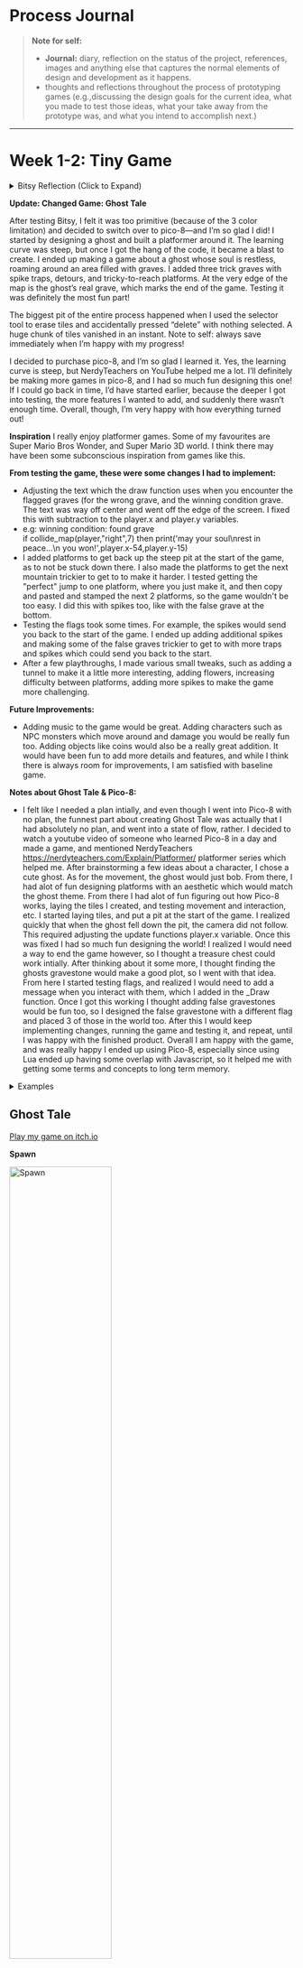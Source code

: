 
# Process Journal

> **Note for self:**
>- **Journal:** diary, reflection on the status of the project, references, images and anything else that captures the normal elements of design and development as it happens.
>- thoughts and reflections throughout the process of prototyping games (e.g.,discussing the design goals for the current idea, what you made to test those ideas, what your take away from the prototype was, and what you intend to accomplish next.) 

---

# Week 1-2: Tiny Game


<details>
<summary> Bitsy Reflection (Click to Expand)</summary>
	
   After reflecting, and playing various inspiring Bitsy games, I have narrowed my focus to a Bitsy game. I like the dialogue, and simplistic art style. 

   The scene is at the shore. A raven sits there. An orca resides in the water. The characters journey is about finding guidance and comfort in nature at the shore, as they drift on their way to finding their purpose. 
   
   Rather than going to different rooms, the player walks along the beach in the same scene, collecting items along the beach. As the player collects various different items along the beach, the dialogue progresses, revealing the characters internal journey.

   Characters: 
   - Orca: Wise, mysterious. Knows the ancient, deep, mysterious wisdom of the ocean. Deep, like the ocean. The orca ocassionaly and majestically surfaces. Truly a sight to see when he surfaces, he spouts grand wisdom, before he returns to his pod.
   - Raven: the Trickster: May act as a guide. Sharp and confrontational in nature, in contrast with the orca. Vapid, like the air. The Raven croaks and caws, and flaps it's wings around.

   Items: 
   - Driftwood: May reveal objects, perhaps carvings, for the player to see. Maybe even symbolic of people.
   - Sea glass: Symbolizes transformation. Even from the roughest of seas, can bring a beautiful gem.
   - Shell: Triggers a childhood memory, about simpler times.
   - Fishing net: 

**Notes about Testing Bitsy:**
- I really liked the dialogue and simplicity with Bitsy. I spent a decent amount of time trying to figure out how to use it, seeing if I could add more than 3 colors into the color palette with the code. After I decided 3 colors wouldn't work (and a youtuber who confirmed I should infact stop) for my idea I decided to try Pico-8. I felt like I had a solid plan with my original idea. It was supposed to be a relatively fast game but have impactful dialogue about changes in life. From the games I tested in Bitsy, my favourite part about them is how impactful they can be, from this perspective. 
- Favourite Bitsy Games I tested:
  
https://zenzoa.itch.io/wandering-home

https://le-onionboi.itch.io/spoons

https://lolabug.itch.io/no-longer-human

</details>

**Update: Changed Game: Ghost Tale**

After testing Bitsy, I felt it was too primitive (because of the 3 color limitation) and decided to switch over to pico-8—and I’m so glad I did! I started by designing a ghost and built a platformer around it. The learning curve was steep, but once I got the hang of the code, it became a blast to create. I ended up making a game about a ghost whose soul is restless, roaming around an area filled with graves. I added three trick graves with spike traps, detours, and tricky-to-reach platforms. At the very edge of the map is the ghost’s real grave, which marks the end of the game. Testing it was definitely the most fun part!

The biggest pit of the entire process happened when I used the selector tool to erase tiles and accidentally pressed “delete” with nothing selected. A huge chunk of tiles vanished in an instant. Note to self: always save immediately when I’m happy with my progress!

I decided to purchase pico-8, and I’m so glad I learned it. Yes, the learning curve is steep, but NerdyTeachers on YouTube helped me a lot. I’ll definitely be making more games in pico-8, and I had so much fun designing this one! If I could go back in time, I’d have started earlier, because the deeper I got into testing, the more features I wanted to add, and suddenly there wasn’t enough time. Overall, though, I’m very happy with how everything turned out!

**Inspiration**
I really enjoy platformer games. Some of my favourites are Super Mario Bros Wonder, and Super Mario 3D world. I think there may have been some subconscious inspiration from games like this.

**From testing the game, these were some changes I had to implement:**
- Adjusting the text which the draw function uses when you encounter the flagged graves (for the wrong grave, and the winning condition grave. The text was way off center and went off the edge of the screen. I fixed this with subtraction to the player.x and player.y variables.
- e.g: winning condition: found grave  
	if collide_map(player,"right",7) then
			print('may your soul\nrest in peace...\n   you won!',player.x-54,player.y-15)
- I added platforms to get back up the steep pit at the start of the game, as to not be stuck down there. I also made the platforms to get the next mountain trickier to get to to make it harder. I tested getting the "perfect" jump to one platform, where you just make it, and then copy and pasted and stamped the next 2 platforms, so the game wouldn't be too easy. I did this with spikes too, like with the false grave at the bottom.
- Testing the flags took some times. For example, the spikes would send you back to the start of the game. I ended up adding additional spikes and making some of the false graves trickier to get to with more traps and spikes which could send you back to the start.
- After a few playthroughs, I made various small tweaks, such as adding a tunnel to make it a little more interesting, adding flowers, increasing difficulty between platforms, adding more spikes to make the game more challenging.

**Future Improvements:**
- Adding music to the game would be great. Adding characters such as NPC monsters which move around and damage you would be really fun too. Adding objects like coins would also be a really great addition. It would have been fun to add more details and features, and while I think there is always room for improvements, I am satisfied with baseline game. 

**Notes about Ghost Tale & Pico-8:**
- I felt like I needed a plan intially, and even though I went into Pico-8 with no plan, the funnest part about creating Ghost Tale was actually that I had absolutely no plan, and went into a state of flow, rather. I decided to watch a youtube video of someone who learned Pico-8 in a day and made a game, and mentioned NerdyTeachers https://nerdyteachers.com/Explain/Platformer/ platformer series which helped me. After brainstorming a few ideas about a character, I chose a cute ghost. As for the movement, the ghost would just bob. From there, I had alot of fun designing platforms with an aesthetic which would match the ghost theme. From there I had alot of fun figuring out how Pico-8 works, laying the tiles I created, and testing movement and interaction, etc. I started laying tiles, and put a pit at the start of the game. I realized quickly that when the ghost fell down the pit, the camera did not follow. This required adjusting the update functions player.x variable. Once this was fixed I had so much fun designing the world! I realized I would need a way to end the game however, so I thought a treasure chest could work intially. After thinking about it some more, I thought finding the ghosts gravestone would make a good plot, so I went with that idea. From here I started testing flags, and realized I would need to add a message when you interact with them, which I added in the _Draw function. Once I got this working I thought adding false gravestones would be fun too, so I designed the false gravestone with a different flag and placed 3 of those in the world too. After this I would keep implementing changes, running the game and testing it, and repeat, until I was happy with the finished product. Overall I am happy with the game, and was really happy I ended up using Pico-8, especially since using Lua ended up having some overlap with Javascript, so it helped me with getting some terms and concepts to long term memory.

<details>
<summary> Examples</summary>

- e.g: Camera 
	
		cam_x=player.x-64+(player.w/2)
		if cam_x<map_start then
					cam_x=map_start
		end
		if cam_x>map_end-128 then
					cam_x=map_end-128
		end
		camera(cam_x,player.y-64)
		end
	
- e.g: Gravestone Win Condition Flag 

		function _draw()
			cls()
			map(0,0)
			spr(player.sp,player.x,player.y,1,1,player.flp) 
			
			print('your soul wanders restlessly \n you must find your grave',124,54)
			print('press x to jump',30,82)
	
</details>

## Ghost Tale

[Play my game on itch.io](https://xaynia.itch.io/ghost-tale)

**Spawn** 

<img src="https://github.com/xaynia/CART-315/blob/main/Process/Images/GhostTale-TinyGame/Spawn.gif?raw=true" alt="Spawn" width="60%" />

**Platforms** 

<img src="https://github.com/xaynia/CART-315/blob/main/Process/Images/GhostTale-TinyGame/Platforms.gif?raw=true" alt="Platforms" width="60%" />
<img src="https://github.com/xaynia/CART-315/blob/main/Process/Images/GhostTale-TinyGame/Platforms2.gif?raw=true" alt="Platforms 2" width="60%" />

**Respawn on Death** 

<img src="https://github.com/xaynia/CART-315/blob/main/Process/Images/GhostTale-TinyGame/Death.gif?raw=true" alt="Death Animation" width="60%" />

<details>
<summary> More gifs </summary>

**False Grave** 

<img src="https://github.com/xaynia/CART-315/blob/main/Process/Images/GhostTale-TinyGame/False-grave.gif?raw=true" alt="False Grave" width="60%" /> 

**Win** 

<img src="https://github.com/xaynia/CART-315/blob/main/Process/Images/GhostTale-TinyGame/Win.gif?raw=true" alt="Win" width="60%" />`

[More: Github Image Folder](https://github.com/xaynia/CART-315/tree/main/Process/Images/GhostTale-TinyGame)

</details>

# Week 3
>Note: I emailed you about this week.

# Week 4
This week, I focused on setting up my development environment (Rider and Unity), organizing my GitHub repository, and diving into the [Unity Essentials](https://learn.unity.com/pathway/unity-essentials) pathway on Unity Learn. I logged **15 hours** of work (tracked via Toggl) which included:

- Installing and configuring Rider and Unity  
- Reviewing Unity basics through tutorials and reading documentation  
- Consolidating notes and references from the tutorials  
- Committing tutorial progress to GitHub under a new `Tutorials` folder  

These foundational steps have helped me feel more comfortable and confident using Unity. My next goal is to apply everything I’ve learned by starting a new prototype and brainstorming my own game ideas.

## What I Accomplished

1. **Fixed Github Repository**  
   - Fixed GitHub repository, pushed tutorial progress according to MDM guidelines (each commit includes a brief message and reflection).  
   - Configured Rider with Unity for scripting in C#.  
   - All tutorial work is safely pushed to GitHub in a dedicated tutorials folder within projects folder.

2. **Unity Learn:** [Essentials Pathway](https://learn.unity.com/pathway/unity-essentials%29)
   - **Editor Essentials**  
   - **3D Essentials**  
   - **Audio Essentials**  
   - **Programming Essentials**  

   Each mission took roughly two hours, and I worked step-by-step through videos and instructions. These covered scene navigation, prefab creation, physics materials, audio sources/listeners, basic scripting (C#), and more. Completing these has given me a solid grasp of the Unity Editor’s core concepts.


**Just a few of the [photos (link to Github photos folder)](https://github.com/xaynia/CART-315/tree/main/Process/Images/W4) I documented:**
   ![Ball-ramp-test-collison](https://raw.githubusercontent.com/xaynia/CART-315/main/Process/Images/W4/Ball-ramp-test-collison.png)

### Creating a horse mural:
![Mural-before](https://raw.githubusercontent.com/xaynia/CART-315/main/Process/Images/W4/Mural-before.png)

![Mural-after](https://raw.githubusercontent.com/xaynia/CART-315/main/Process/Images/W4/Mural-after.png)

### Finding hidden numbers for Unity's launch year, and getting fireworks:
![Hidden-number-0](https://raw.githubusercontent.com/xaynia/CART-315/main/Process/Images/W4/Hidden-number-0.png)

![Hidden-number](https://raw.githubusercontent.com/xaynia/CART-315/main/Process/Images/W4/Hidden-number.png)

![Fireworks](https://raw.githubusercontent.com/xaynia/CART-315/main/Process/Images/W4/Fireworks.png)


4. **Notes & References**  
   - **[Compiled detailed study notes](https://docs.google.com/document/d/19Ob0PXCKj5om9A9qJfeEV1U9GgErxdfeat1Ouwohhno/edit?usp=sharing)** (with screenshots) in a separate Google Doc. Because of the volume of images and formatting, I decided not to include them _directly_ in my GitHub process journal, but linked to this doc for reference.  
   - These notes include step-by-step instructions for Unity basics like game objects, materials, collisions, physics, and audio.
   - The notes include highlights from tutorials and much more photos as well.
   - Creating these notes will be cumulative – they help me consolidate information.

5. **Toggl Track Time Logged**  
   - Spent a total of **15 hours** on setup, tutorials, reading, and documentation for this week.

## Reflections

- **MDM Framework:** While most of my commits so far are tutorial-based, I’m practicing good habits by writing short reflections in each commit message. Even though these were guided by Unity’s lessons rather than my own design decisions, it’s good practice to capture what I learned and why it’s relevant.  
- **Comfort Level:** I feel more at home in the Unity interface now— I think getting over this inital hump was the biggest challenge. I feel particularly much more at ease navigating unity (e.g., using the scene view, using transform tools, and setting up basic scripts in Rider). The tutorials were very thorough and gave me plenty of hands-on practice, helping me feel confident navigating in Unity.  
- **Challenges & Insights:**  
	 - Navigating Rider remains something I need to get used to. I think more practice will definitely help!
  - Some tutorials can feel long, especially with the long hours I put into catching up, however the repetition helped solidify my understanding. Despite this, I will say, that learning the many nuances of the Editor (e.g., global vs. local coordinates, pivot vs. center modes) was very fun. 
 

## Next Steps

1. **Prototype Brainstorming**  
   - Begin brainstorming on a small unique game concept to apply these new skills.  
   - Narrow down a simple mechanic or theme to implement first—something I can build, test, and iterate on.
   - Start implementing weekly class content into a prototype.

2. **Rapid Prototyping & Iteration**  
   - Implement MDM framework more intentionally as I start my own project. For each “design move,” I’ll commit with a short reflection about my intent, changes, and next steps.  
   - Conduct quick playtests (even if it’s just me or a friend) to inform how I tweak gameplay mechanics.

3. **Add to the Process Journal**  
   - Continue writing weekly entries like this one.  
   - Potentially integrate a short “artist’s statement” or “manifesto” to clarify my game’s core idea once I have it.  

## Highlights
- **Repository:** Fully set up with a clear folder structure
- **Tools:** Rider + Unity successfully configured (no more environment issues).  
- **Unity Essentials Missions Completed:**  
  - Editor Essentials  
  - 3D Essentials  
  - Audio Essentials  
  - Programming Essentials  
- **Notes/Reference:** Created a robust reference document [Google Doc](https://docs.google.com/document/d/19Ob0PXCKj5om9A9qJfeEV1U9GgErxdfeat1Ouwohhno/edit?usp=sharing) with screenshots and detailed steps.  
- **Hours Logged:** 15 hours this week.  
- **Ready to Apply:** Confident with Unity’s interface and excited to brainstorm and build my first prototype. My goal is to start implementing weekly class content into a prototype.


# Week 5: Feb 13
**Exploration Prototype 3 – Design Journal**

![Single Sphere](https://github.com/xaynia/CART-315/blob/main/Process/Images/W5_ExplorationPrototype3/Single-sphere.png)

I set out to recreate the magical feeling of Summit One Vanderbilt’s mirrored room, where spheres float around and visitors can interact with them. My idea was to spawn metallic spheres from above, have them land on a plane, and allow the player to walk among them. I added a FallingSphere prefab with physics, a Spawner script to make it rain spheres, and a simple WASD/mouse-look controller so I could freely explore the scene. Initially, the spheres vanished too quickly because of scale-shrinking code, so I removed that logic to let them remain visible and behave more like rain. When the plane was too small, I felt overwhelmed by spheres “drowning” the player, so I enlarged the plane for a better sense of space.

I also experimented with **singleton** usage to manage and track all the spawned spheres. While testing collisions, I ran into the frustrating problem of spheres either knocking the player over or passing through the ground when set to “Is Trigger.” After multiple attempts (including placing triggers on the spheres themselves), I eventually found that adding a **trigger collider** to the player worked best—allowing the spheres to collide normally with the ground but not shove the player around. Although I never fully got the spheres to disappear upon touching the player in this prototype, I tested two different collision setups (on the sphere vs. on the player) and learned a lot about Unity’s physics layers, triggers, and the basics of singletons.

Overall, I spent around **8 hours** coding and refining collisions, plus about **3 hours and 20 minutes** reading and note-taking (tracked via Toggl Track), which I [uploaded to GitHub](https://github.com/xaynia/CART-315/blob/main/Process/Images/Notes/Week%205%20Book%20Notes.pdf). My next goals are to add more bounciness to the spheres, let the player interact with them more (like bouncing them around), and possibly implement a scoring system to further encourage engagement. Despite the challenges, the prototype now successfully spawns an endless “rain” of spheres inspired by Summit One Vanderbilt, and I have a much better grasp on how to combine singletons, colliders, and triggers for future projects.

![Falling Spheres](https://github.com/xaynia/CART-315/blob/main/Process/Images/W5_ExplorationPrototype3/FallingSpheres.png)

![Falling Sphere Prefab](https://github.com/xaynia/CART-315/blob/main/Process/Images/W5_ExplorationPrototype3/FallingSphere.png)

## Reflection
This felt like my first time using Unity without "training wheels" (i.e.: practicing Unity Learn tutorials, reading about Unity, or taking notes), which made starting my first Unity project from scratch both overwhelming and relieving (to finally be practicing what I have learned) at the same time.  

I met my goal of starting a prototype this week! I am very happy about that. Tracking my time in Toggltrack has been very helpful for me to figure out how to have a better week the next week, as well as manage my time. I feel like I am getting better at navigating Github, and Rider, and Unity too – even if it feels overwhelming at times (mainly because of how much there is to know in Unity before you even use it).

Currently I'm trying to find the right balance between learning and practicing in Unity. I plan to keep sprinkling in more guided Unity Learn tutorials (scripting and smaller game tutorials, currently), because they help me feel more comfortable using Unity. And I also plan to start start working on my weekly prototypes earlier in the week too. I think learning and practicing in Unity is exactly what I need to be doing before I can come up with a concrete idea for my final project – but I do plan on starting to checkout more Youtube videos to get ideas flowing too. 


## Key Accomplishments & Notes

### Spawner & Prefab Setup
- Created a **Spawner** script that instantiates `FallingSphere` prefabs from above.  
- Added a player character with movement and camera look, improving immersion.

### Collision Challenges & Solutions
- Initially, spheres shrank too quickly or knocked the player over.
- Experimented with triggers on spheres (they passed through the ground).
- **Final fix**: a trigger collider on the player that would remove spheres on contact, while they still collided with the floor.

### Singleton Exploration
- Implemented a singleton to manage the sphere list and removal.
- Encountered collider issues unrelated to the singleton itself, but learned how to globally track and destroy spheres via a single manager.

### Time Logged
- ~8 hours on scripting, testing, and collision troubleshooting.
- ~3 hours of reading/documentation, posted to GitHub.

### Prototype Potential Next Steps
- Increase sphere bounciness and add more interactivity (possibly a scoring mechanic).
- Continue refining player interactions—pushing or bouncing the spheres.

## References
- [Notes](https://github.com/xaynia/CART-315/blob/main/Process/Images/Notes/Week%205%20Book%20Notes.pdf)
- [Single Sphere](https://github.com/xaynia/CART-315/blob/main/Process/Images/W5_ExplorationPrototype3/Single-sphere.png)  
- [Falling Spheres](https://github.com/xaynia/CART-315/blob/main/Process/Images/W5_ExplorationPrototype3/FallingSpheres.png)  
- [Falling Sphere Prefab](https://github.com/xaynia/CART-315/blob/main/Process/Images/W5_ExplorationPrototype3/FallingSphere.png)
- [Github Images and Notes Log](https://github.com/xaynia/CART-315/tree/main/Process/Images)  

# Week 6:  Feb 20 | *Exploration Prototype 4 (Continuation)*

> ## What Changed This Week
>- Fixed the **trigger collision issue** (the spheres not disappearing on player contact), by adding the correct tag `FallingSphere` (to sphere prefab being spawned) that `PlayerTriggerZone`  script was looking for.
>- Added a `score` variable to the Spawner (singleton): increases score when player contacts spheres
>- Created a TextMeshPro UI display for the score


### Debugged Singleton Logic: Spheres Now Disappear on Player Contact
Picking up from last time, I investigated why the spawned spheres wouldn’t disappear upon player contact. I discovered the issue: the sphere prefabs which were being spawned were missing a necessary tag that the `PlayerTriggerZone` script was checking for (missing tag: `FallingSphere`).

```csharp
public class PlayerTriggerZone : MonoBehaviour
{
    private void OnTriggerEnter(Collider other)
    {
        if (other.CompareTag("FallingSphere"))
        {
            if (Spawner.instance != null)
            {
                Spawner.instance.RemoveSphere(other.gameObject);
            }
            else
            {
                Destroy(other.gameObject);
            }
        }
    }
}
```

Once I added the correct tag, `PlayerTriggerZone` script checks for the sphere’s tag, then it calls `Spawner.instance.RemoveSphere` (from `Spawner` Singleton script) to remove and destroy the sphere whenever the player collides with it.
![Singleton Logic: Player Contact Makes Spawned Sphere Disappear](https://raw.githubusercontent.com/xaynia/CART-315/main/Process/Images/W6_ExplorationPrototype4/SingletonLogicDebug-SpheresDissapearonPlayerContact.gif)

### Added Score in Singleton Spawner and Score UI (TextMeshPro)
Using the same newly working logic, I introduced a `score` variable to the `Spawner` singleton script. Whenever `RemoveSphere` is called (i.e., when a sphere is collected by the player), the score increases by one.

To display the score, I created a UI Canvas with a child TextMeshPro UI object. I then added a `ScoreDisplay` script
```csharp 
using System.Collections;  
using System.Collections.Generic;  
using UnityEngine;  
using TMPro;  
  
// Score Display Script
public class ScoreDisplay : MonoBehaviour {  
  public TextMeshProUGUI scoreText;  
  
  void Update() {  
  //  Show the current score (Spheres player collides with [from the Spawner])  
  scoreText.text = "Score: " + Spawner.instance.score;  
 }}
```
to the child, and in the inspector dragged the TextMeshPro component onto the script's scoreText field. This script references `Spawner.instance.score` to show the current score on the screen.

![Score UI](https://raw.githubusercontent.com/xaynia/CART-315/main/Process/Images/W6_ExplorationPrototype4/ScoreUI.gif)
I adjusted child Y position settings, max/min size, alignment, and position to be small in the top left corner. I set parent render mode to overlay too.
![Resized Score UI](https://raw.githubusercontent.com/xaynia/CART-315/main/Process/Images/W6_ExplorationPrototype4/SmallerScoreUI.gif)

## Challenges (Troubleshooting)

### Adding TextMeshPro UI

I spent about an hour fixing the hot-pink text issue in TextMeshPro. This happened because I added the UI code to the Score GameObject in play mode, and missed a notification from Unity to download the TMP Essential Resources. so once I realized I needed this, first, I manually imported them TMP resources in Unity.
![Debugging UI](https://raw.githubusercontent.com/xaynia/CART-315/main/Process/Images/W6_ExplorationPrototype4/Debugging.png)
 Then, I changed the font asset and material preset for `TMP_SubMeshUI` components to **LiberationSans SDF** and **Unity Atlas Material**, which solved the problem
![Score UI](https://raw.githubusercontent.com/xaynia/CART-315/main/Process/Images/W6_ExplorationPrototype4/ScoreUI.gif)


 ### Rider: Push Error
After I finally got everything working and tested the UI, I pushed everything in Rider (the changes and a few hundred of the new TextMeshPro  files), Rider sent a notification to authorize Github again in the browser which I accidentally closed, and then I got the error.
 
	 error: RPC failed; HTTP 400 curl 22 The requested URL returned error: 400 send-pack: unexpected disconnect while reading sideband packet.

 I spent another hour *attempting* to troubleshoot the error in Rider, and Github Desktop (I tried reauthorizing Github, undoing the changes, trying to push them (because nothing was actually pushed), etc).

After coming back to it the next day and [looking up the issue online](https://stackoverflow.com/questions/77856025/git-error-rpc-failed-http-400-curl-22-the-requested-url-returned-error-400-se), I fixed by increasing the buffer size with:

	git config http.postBuffer 524288000

Then I re-attempted the push. I also added a `.gitignore` to exclude some TextMeshPro example resources.

### Perfectionism and/or Time Blindness?
I logged **22 hours this week** in TogglTrack (Monday–Wednesday). Yet despite putting in a lot of time, I feel like I haven’t accomplished as much as I’d hoped. I suspect perfectionism and/or maybe time blindness are making tasks take longer. I’m trying to balance my desire to produce high-quality work with the reality that programming can be time-consuming—and more so when I’m still in the early stages of learning, while learning two programming languages at once.

### Balancing Unity Progress and Documentation
I also find I’m spending a considerable chunk of my time creating journal entries to document what I’m doing. This may be due to perfectionism, but I'm feeling spread thin.  I also need to focus on making real progress in Unity, researching game ideas, and practicing new scripting concepts. I’m still trying to find a happy medium between documenting everything and keeping a good development pace. 

## Reflection
Debugging the UI took longer than expected, mainly because I was juggling multiple scripts and couldn’t pinpoint the problem. It turned out to be a small oversight—missing the proper tag. Even so, it took me about an hour to trace that down.

Troubleshooting the Rider push error also took a long time. In hindsight I spent alot of time blindly trying to fix the problem and I should have looked it up sooner. I'm still not entirely sure if the TextMeshPro files caused the error, or if closing Github authorization popup tab during the push caused the error, but I assume it's the former.

Despite the challenge, I feel more organized this week. I started earlier, kept track of my time, and wrote my journal as I went along. This consistent workflow makes me feel like I’m finally getting into a programmer’s mindset.

I also discovered _Gifski_, a Mac app that converts videos into GIFs, making my documentation more visual. Additionally, I’ve been using _StackEdit_ for Markdown writing, which helps me preview changes in real time (though it lacks custom commit messages) – It's really helping me learn markdown well.

### Goals:
My main goal since the last prototype was to finish what I started (to fix the trigger collision logic), which I accomplished. Building on this, I also added a score system with UI to track how many spheres the player collects.

### What I learned:
1.  How to add TextMeshPro UI to track score.
2.  To always check Rider for warning notifications (that’s how I discovered a missing `<tag>`).
3.  Be careful when pushing big file libraries (they may cause Github can cause errors—.gitignore is essential.)

### Accomplishments: Success?:
On one hand, I’m happy to have achieved my goal of fixing the trigger collision and adding a score system—those were my main technical objectives. On the other hand, I still feel like I should be doing more in Unity itself. So, while the outcome is good, I do feel overwhelmed and wish I had more tangible progress in Unity. Given that programming is new to me (and I'm learning two languages concurrently). However, I keep reminding myself learning learning to code takes time.

### Future Exploration:
Now that I have the score system and sphere spawner working, I think it would be fun to turn the prototype into a game of soccer or baseball to keep exploring. Maybe with other NPC characters too.

Another idea would be build a skyscraper and mirrored/glass room like the original idea.

I want to begin experimenting with multiple scenes, and start  building an environment so I can start adding special objects (like I mentioned in bonus entry) too. And then also and start exploring player customization or abilities.

Eventually, I’d love to implement a magical mechanic that maybe ties into the abilities. Even though it feels far off, I’m excited by the idea of adding magic powers, spells, or elemental effects to the gameplay (I'm inspired by Eldin Ring too).

## Resources
- [Link to Project Folder (Continuation of Last Week’s Prototype 3)](https://github.com/xaynia/CART-315/tree/main/Projects/ExplorationPrototype3) 
- [Week 6 Image Log](https://github.com/xaynia/CART-315/tree/main/Process/Images/W6_ExplorationPrototype4)

# Week 6: Extra Credit Game Analysis: 

> **Game Analysis:**
> Find a game that you know well or are intrigued by. 
> What decisions have the designers made that cause the game to be interesting? 
> Where have they failed? Think mechanically rather than thematically.
>  What ideas/methods/techniques do you think you could borrow for future projects?

 ### *Zelda Tears of The Kingdom* (TOTK)
 
##  Interesting Design Decisions

#### Link's Abilities:
Link has several abilities, each earned during a shrine. These abilities allow you to manipulate objects, affecting the way you can interact with the game.

- **Ultrahand:** move/rotate/bind objects
	- bind multiple objects (up to 21) together to create new objects 
		- bind zonai devices with objects to create vehicles, flying devices
- **Fuse:** combine objects to create new items
	- combine weapons/shields with materials in the world
- **Recall:** allows you to reverse an objects movement in time.
- **Ascend:** allows link to travel through solid ceilings above him

These abilities open up a new realm of creative possibilities. They’re interesting because they let players choose *how* to tackle puzzles and combat, encouraging inventive solutions. 

For example:
- Reach areas you normally couldn’t by combining Recall, Ascend, and Ultrahand.
- Use Ultrahand in combat (e.g: dropping boulders on enemies). You can move multiple items at once too.
- Fuse allows you create a range of special weapons/shields/arrows
	- e.g: 
		- fuse an icicle with a weapon/shield to create a freezing weapon (i.e., freeze enemies)
		- freeze monster parts (shows fuse attack power) with weapon to create strong weapon 
		- fuse inventory item to arrow when shooting arrow
			- e.g:
				- bomb flower + arrow = bomb arrow
				- fire fruit + arrow = flaming arrow

### Physics
What makes these abilities so special is how they interact and change the physics of objects. This interplay is central to the entire game (exploring, combat puzzles, etc). For instance, the game’s physics engine treats every fused item or Zonai device as a physical object with its own weight, collision, and momentum—so when you bind them together, the physics engine tries to simulate them realistically. This enables players to experiment with a sense that anything could work if they find the right combination or angle, which not only fuels creativity but also solutions to challenges.

## Design Fails
### Overly Exploitable Ability Physics: 
The game’s physics engine and abilities create endless possibilities. Vehicles and flying devices made from Zonai devices are intended to be limited by Zonai battery. However, because you can combine almost anything, it’s common to see vehicles **modified** in ways the developers never intended.

**Examples:**

**e.g: No Battery Infinite Flight Aircraft**  
I found (one of many examples on [Youtube](https://www.youtube.com/watch?v=7uzDn_20oiE&t=10s)) this build which does this to create this exploit:
>- **Fuse** a Flux Construct I block part to your shield/weapon (you don't even need to defeat it, you can just attack it, and fuse his part)
>- **Fuse** a propeller (from *Turbine Power* Shrine) to your shield/weapon. 
>- Then go to Peilison in Tarrey Town, an NPC you can pay to **unfuse** them. 
>- Then you can use **ultrahand** to bind the parts together to create the build 
>- Also needed: speark-like weapon (e.g. pitchfork), and a Zonai steering stick (uses no Zonai power)

This exploit bypasses the limit (Zonai power, and intended flying devices) created by the game entirely. And by fusing and unfusing items, players can gain access to building blocks they weren't intended to use to build. Since it completely sidesteps the energy-cell system (collecting batteries, managing flight time), core progression elements become moot.

**e.g:  Infinite Battery Exploit with Cooking Pots**
>- When flying with a hot air balloon, you normally lose altitude if the battery depletes. By opening your inventory and using a single-use cooking pot (Zonai item), you effectively reset or recharge your battery, preventing the balloon from dropping.

The original design goal—requiring players to plan battery usage—is undermined when you can simply reset your Zonai energy on demand.

**e.g: Preventing Gliders from Despawning**
>-   If you attach extra fans backward on a glider and mount a steering stick, the glider won’t nosedive or despawn once battery runs out.
>-   It essentially remains functional, letting you fly indefinitely without burning additional resources.

Glider despawning was intended to limit flight duration. This exploit overrides the limitation, which again, makes exploration become trivial.

**e.g: Infinate Heigh Glitch**
>- If you place a stabilizer onto a U-shaped block (from the depths), stand in it, trigger a memory cutscene, and exit. 
>- This can catapult Link high into the sky, effectively creating infinite height gain

This glitch bypasses standard travel mechanics (e.g.: rockets, hot air balloons) which again have limitations. This matters mechanically because it allows players to bypass environmental challenges and achievements (like climbing mountains, or reaching floating islands, etc).

### Unbalanced Arrow Supply/Demand
Arrows are in high demand and can be frustratingly scarce or expensive, prompting repetitive rupee farming methods, or infinate arrow glitches/exploits. 

Arrows are in high demand but can be scarce or expensive, encouraging repetitive rupee farming (e.g., gem farming from Stone Talus spawns) or reliance on infinite-arrow glitches/exploits. The pricing and availability of arrows could perhaps be a design oversight. While the developers likely intended some scarcity, it can feel overly punishing or tedious, driving players to repetitive grinds just to get basic resources.

### Save/Load Abuse: 
Players can save right before a difficult fight and reload repeatedly if they fail, negating many of the intended risks. This design choice removes tension from high stake battles because it removes risk (penalty and losses), and inadvertently reduces difficulty. Some players appreciate it; others see it as diminishing challenge.

## Borrowable Ideas/Methods/Techniques for Future Projects

**The creative abilities and physics truly form a double-edged sword.** On one hand, Link’s expansive toolkit is a huge part of what makes the game so appealing, because there are practically endless possibilities to tackle any situation.

On the other hand, with so much creative freedom, players naturally discover ways to bypass design intent—like building flying vehicles that ignore intended flight-time limits. I can see why TOTK puts restrictions on flying devices, given that real-life aircraft have resource constraints. Meanwhile, other games (like GTA) don’t bother with flight limits (planes needing no fuel), providing a whole different play experience without those concerns.

Still, I’ve got to give props to the players and TOTK for crafting such a robust physics simulation, where everyone can invent and test imaginative creations in ways that even the developers might not have foreseen.

### Player Abilities:
What I would takeaway from TOTK, is the idea of the abilities being something people could only dream of having. I would opt for some different abilities, thinking about guardrails to prevent exploits (e.g: balance them with resource costs or situational limitations)
- Elemental manipulation (player can manipulate fire, air, water, earth, light)
- Teleportation (similar to map teleportation in TOTK)
- Necromancy
- Ability for *character* to fly (defy physics)

### Game Physics Ideas:
- Element interaction
	- e.g: 
		- Ice and fire (and magma when you combine them)
		- Fire melts ice
		- Water can heat/freeze 
		- Food can heat/freeze

### Cooking Mechanic:
I love the cooking mechanic in TOTK. I love how it enables you to explore, gather items, and experiment. The cutscene is wonderful too, and the experience feels very cozy. I do wish, however, there was *more* recipes creations. 

**Some of my favourite aspects of TOTK cooking:**

There are so many **different ways to cook**:
- **Meal:** food ingredients cooked in a pot 
- **Elixir:** critter and monster part cooked in a pot
- **Roast:** food cooked by fire (or extreme heat)
- **Frozen:** food laid on freezing ground
- **Boiled:** egg put in hot spring
- **Fairy Tonic:** fairy + recipe
- **Dubious Food:** minimally restores HP (recipe fail)

And different cooking **effects**:
- **Meal:** restores hearts (HP), special effects
- **Elixir:** restores 2x hearts (HP), special effects
- **Roast:** restores less hearts (HP), but stacks in inventory
- **Frozen:** provides heat resistance
	- can fuse to shield to shield surf
- **Boiled:** egg put in hot spring
- **Fairy Tonic:** restores 2x hearts (HP), prevents dubious recipe

And different **ingredient effects** to cook with:
- **Hearty**
- **Spicy**
- **Chill**
- **Mighty**: increases attack
- Normal

### Object Special Effects:
An overarching theme of cooking and fuse, is **object properties which have effects**. I like the idea of adding special properties to objects in the game (herbs, fruits, gems, etc) that be used (e.g. cooking, to make weapons more powerful) to encourage players to combine items in strategic ways.

## Closing Thoughts
In the end, what I love most about _Tears of the Kingdom_ is its ability to **spark creativity** through abilities and physics—letting you **experiment** and solve challenges in countless ways. This design is definitely a double-edged sword: the same openness that makes the game so fascinating can also lead to players bypassing large chunks of content. Still, I’m blown away by just how expansive and polished the physics system is, even if replicating it on that scale would be tough for most projects. Instead, I’d aim to borrow some of my favorite ideas, like **player abilities, dynamic cooking, objects with special properties, and elemental interactions**—and adapt the abilities with a bit more caution.

# Week 7: Iterative Prototype 1
> Journal about the first stage of your prototyping process. What was your idea? What specific questions where you trying to answer (goals)? Was it a look/feel, role, implementation prototype?What fidelity levels are you dealing with? What did you learn and what are the next steps?

## Idea
Our primary concept is a **defend-the-castle** style game where the player must protect a magical crystal (or orb, etc) from waves of incoming monsters. The core mechanics revolve around spellcasting: the player uses projectiles or spells to repel enemies that spawn at increasing rates. This forms the foundation of our game, and we plan to layer additional features—like varying environments, elemental power-ups, and possibly an inventory system—after we establish the basic combat loop.

### Design Values
1.  **Immersion in a Magical World**: We want players to feel truly embedded in a fantasy realm, experiencing the thrill of spellcasting and defending a sacred artifact.
2.  **Progression & Challenge**: As waves increase in difficulty, the sense of progression is key, offering a rewarding loop for players who successfully upgrade or learn new spells.
3.  **Scalability**: Start with a simple but solid core (castle defense), then scale up with new elements (inventory, environment interactions, elemental powers) if time permits.
4.  **Player Agency**: The player should have multiple spellcasting choices and strategic options (e.g., positioning, resource management) to keep the gameplay engaging and varied.

### Three favourite ideas
1.   **Mini Open-World with Combat & Magic**  
    Inspired by _Zelda: TOTK_ and _Elden Ring_, a small but explorable environment where players can gather resources for spells, interact with NPCs, and fight roaming monsters.
    
2.   **Horde Defense with Elemental Interactions**  
    Waves of enemies approach while the player uses elemental spells (fire, ice, lightning, etc.) that can combine for special effects (e.g., oil + fire = increased burn damage).
    
3.   **Puzzle-Integrated Spellcasting**  
    A puzzle layer in which spell combinations unlock doors or reveal hidden paths—possibly using illusions or invisibility to navigate stealth segments.
    
We ultimately chose to focus on the **horde defense** aspect first, as it offers a clear core challenge and is easier to implement in our initial prototype.

## Goals

First, we aim to get the barebones foundation of our defend-the-castle game working. These steps will let us test the core loop: the player casts spells at waves of monsters trying to destroy the orb.
### Weekly Goals
- [ ]    **Create a Monster GameObject** (basic model/placeholder)
- [ ] **Create a Crystal/Orb GameObject** (the target to defend)
- [ ] **Implement Basic Projectile/Spellcasting**
	- Simple projectile script
	- Collision detection with monsters (could potentially use my previous collision detection script)
- [ ] **Set Up a Simple Wave Spawner** (enemy waves) (could use my spawner script)
	- Very basic AI to move towards the orb
- [ ] **Implement Health & Damage**
	- Monster health/dying on 0 HP
	- Orb health (game over if destroyed)
	- Player health
- [ ]    **Basic UI feedback** (player health, crystal health, score).

Our immediate goal is to validate the core gameplay loop—does defending an object with spell-based combat feel satisfying, challenging, and fun? By testing early, we can confirm whether our combat mechanics are engaging enough to expand upon.

##  Questions We’re Trying to Answer
1.  Can we implement smooth spellcasting mechanics with a basic projectile system in Unity?
2.  Is the pacing of enemy waves balanced for a “defend-the-orb” style challenge to maintain player engagement?
3.  How feasible is it to add additional features (inventory, elemental combos, etc.) later without breaking the core loop? 

### Was it a look/feel, role, or implementation prototype?
This prototype primarily focuses on **implementation**. We are building scripts for monster AI, projectile casting, and object defense to see if our gameplay mechanics work under real conditions. While we do care about some basic aesthetic consistency (a fantasy look/feel), the priority is functional testing over polished visuals.

### Fidelity Levels
**Low- to Mid-Fidelity**: We’re using placeholder 3D assets or basic shapes, as well as simple UI elements for scoring and health. This allows us to iterate on gameplay without getting bogged down by final art or detailed environment design.

## Next Steps
- [ ] **Integrate Scoring** using existing scoring system
- [ ] **Implement Basic Spellcasting**:
    -   Use a projectile system in Unity.
    -   Ensure it feels responsive (speed, damage, cooldown).
- [ ] **Create Enemy Waves**:
    -   Set up a spawner that gradually increases wave difficulty.
    -   Basic AI: move towards the crystal/orb and attempt to damage it.
    - Adjust speed, spawn rate, difficulty)
- [ ] **Protect the Crystal**:
    -   Implement a health system for the orb (and possibly the player).
    -   Show basic feedback when the crystal is hit.
- [ ] **Set Up a Simple Scoring System** _(already made in Unity but needs integration)_
    -   Points awarded per monster killed.
    -   Possibly track wave count or “time survived.”
- [ ] **Refine Enemy AI and Balancing**
    -   Tweak spawn rates, enemy health, and damage for a more engaging pace.
    -   Consider different enemy types if time allows (faster but weaker vs. slower but stronger).
- [ ] **Enhance Spellcasting System**
		-   Implement cooldowns and a basic mana resource.
	    -   Experiment with elemental spells (fire, ice, lightning) to test synergy.
- [ ] **Improve UI/UX**
    -   Display player health, orb health, wave counters, and scoring in a clean layout to track progression
    -   Add simple menus or pause screens as needed.
- [ ] **Expand to Elemental Power-Ups**  
    -   Introduce special items or pickups that alter spell damage or add new spell effects.
 
**Ideas for Broader Features (If time permits):**

-   **Shop** with points and upgrades, and interface
	- [inspiration game](https://www.crazygames.com/game/defend-your-castle)
-   **Explore Elemental Power-Ups** prototype collecting items that grant different spell attributes or buffs.
- **Elemental Power-Ups**   Introduce special GameObjects (e.g.: fire/ice mushrooms/peppers/crystals) that alter spell damage or add new spell effects, and potentially add interactions between them
		- could be stored in an inventory system, or the player could automatically wield special new mana (and then maybe use left and right arrow keys to switch between spell type)
- **Mini Open World Features**  shop, puzzle area(s), treasure chests, buildings, NPC's
	-   **Puzzle Integration** puzzle areas


# Week 8: Iterative Prototype 2: Adding Enemy AI & Health Mechanics

![AttackHP](https://github.com/xaynia/CART-315/blob/main/Process/Images/FinalProject/Attack2.gif)

> Journal about the first stage of your prototyping process. What was your idea? What specific questions were you trying to answer (goals)? Was it a look/feel, role, or implementation prototype? What fidelity levels are you dealing with? What did you learn and what are the next steps?

### Last Weeks Accomplished Goals
- [x]    **Create a Monster GameObject** (basic model/placeholder)
- [x] **Create a Crystal/Orb GameObject** (the target to defend)
- [ ] **Implement Basic Projectile/Spellcasting**
	- Simple projectile script
	- Collision detection with monsters (could potentially use my previous collision detection script)
- [ ] **Set Up a Simple Wave Spawner** (enemy waves) (could use my spawner script)
	- Very basic AI to move towards the orb
- [x] **Implement Health & Damage**
	- Monster health/dying on 0 HP
	- Orb health (game over if destroyed)
	- Player health
- [x]    **Basic UI feedback** (player health, crystal health, score).

## Idea

Building on the concept of a **defend-the-object, hoarde** style game with magic (spellcasting), this week I focused on implementing the fundamental systems behind **enemy movement**, **enemy attacks**, and an **HP/Health bar** system. The goal remains to create a horde-defense scenario where enemies spawn, move toward a critical target (like a magical crystal or orb), and attempt to damage it, while the player defends.

I introduced Enemy AI scripts that let enemies move toward the Target, attack if in range, and manage their own health. I also added a universal Health script that can be attached to the Player, the Target, and any Enemy. Also, I implemented a Health Bar UI element that appears when attacked, giving immediate visual feedback on damage.

1.  **Enemy Movement & Attack**
    -   The enemy moves toward a specified `Target` transform and attacks when within `attackRange`.
    -   A cooldown prevents it from spamming the attack every frame, preserving balance and clarity.
2.  **Health Script**
    -   Any character/object can have `maxHealth`, take damage via `TakeDamage(float)`, and handle death with a simple `Die()` method.
    -   An event-based approach (`OnHealthChanged`) allows the **Health Bar** to update only when damage actually occurs.
3.  **Health Bar UI**
    -   A World Space canvas and a fill `Image` let me display health visually above each entity.
    -   It’s now trivial to see if the Target or an Enemy is near death, or if the Player is about to be overrun.

### Design Values

-   **Clarity of Core Mechanics**: Ensure that the basic loop of “enemy spawns → enemy chases target → target/enemy takes damage” is solid.
-   **Simplicity and Extensibility**: Keep the scripts modular (Enemy script, Health script, HealthBar script) so they can be easily extended for multiple enemy types, player attacks, etc.
-   **Minimal**: working without game assets to get the core mechanics down before adding aesthetic features
- **Immediate Visual Feedback**: Add a minimal but clear UI component (the health bar) to show damage and health changes, to quickly grasp what’s happening when testing

## Goals
My goal was to start implementing a core foundation (enemy AI movement and attack, health logic [i.e. damage & death],) to setup a basic defend-the-object prototype. This lays the groundwork for future expansions— enemy hordes, adding player spellcasting, and so on.

## Questions to Answer

-  **Does a single “Health” component work well for multiple objects?**
    -   Yes—things remain consistent, and debugging is simpler.
-  **Is the movement & attack AI robust enough for horde-style gameplay?**
    -   For a basic prototype, yes. I can build on it with pathfinding or advanced behaviors later.


### Was it a look/feel, role, or implementation prototype?

**Implementation Prototype**: The focus was on functional scripts (Enemy logic, HP system, UI feedback). The look remains placeholder-like, with minimal art (without assets) to validate the underlying mechanics, to build a foundation to expand upon later. Even so, the look/feel aspect of having a floating health bar contributes to clarity in the user experience.

### Fidelity Levels

**Low to Mid-Fidelity**: Using simple capsule placeholders for enemies, a minimal cube target object, and a simple green/red health bar. There’s no finalized art or animation—just enough mimimal visuals to verify functionality.

## Accomplishments
### Created an Enemy Script (Movement & Attack) (`Enemy.cs`):
   - **Movement**: Moves the enemy toward a designated `Target` transform using a `moveSpeed`.
   - ![Enemy-player.gif](https://github.com/xaynia/CART-315/blob/main/Process/Images/FinalProject/Enemy-player.gif)
   - **Attack Logic**:
        -   Defines an `attackRange` to decide how close the enemy must be to attack.
        -   Uses `attackDamage` to define how much damage is applied.
        -   Includes an `attackCooldown` to avoid attacking every single frame.
        -   ![Enemy Settings](https://github.com/xaynia/CART-315/blob/main/Process/Images/FinalProject/Enemy-script2.png)
- **Health System**: The enemy (as well as the player and target) can have the same `Health` script attached, allowing them to take damage and potentially be destroyed at 0 HP.

### Implemented a Universal Health Script (`Health.cs`):
   - Stores `maxHealth` and `currentHealth`.
   -  ![Health Settings](https://github.com/xaynia/CART-315/blob/main/Process/Images/FinalProject/Health-script.png)
   - Allows you to customize unique max health for any object (i.e., player, object, target) you put it on
    -  Provides a `TakeDamage(float amount)` method for reducing HP and checking for death.
    -  Notifies health bar via event (`OnHealthChanged`) when health changes
    - handle death with a simple `Die()` method.

### Added a Universal Health Bar UI (`HealthBar.cs)`:

   -   Created health bar UI using a World Space Canvas with a child Image serving as the fill for the health bar to display health visually above any objects head
   -   Ensures the bar only appears and depletes when the character is damaged.
   -   Positioned the health bar above each entity’s head for clarity
![Healthbar.gif](https://github.com/xaynia/CART-315/blob/main/Process/Images/FinalProject/Healthbar.gif)


## What I Learned

1.  **Reusability is Key**: Having one Health and HealthBar script for all objects saves a lot of work and ensures consistent damage/HP behavior. 
2.  **Feedback is Crucial**: Seeing an on-screen health bar clarifies the state of battle—makes it easier to test AI logic or balance.
3.  **Minimalism > Details to Start**: The simple approach to AI (direct movement to Target, no pathfinding) meets the immediate needs but might need upgrading 

## Next Steps (Goals)

- [ ]   **Magic/Projectile Player Attack Mechanism**: Add projectile magic for the player to damage enemies 
	- calling `TakeDamage` on hit)
- [ ]   **Integrate the Spawner** so multiple enemies (hordes) appear over time. 	
- [ ]   **Confiagure Horde Code**: Test how the current movement and attack logic scales with many enemies.
	- Tweak spawn rates, speeds, and wave size to test the core loop.
- [ ]   **Allow Enemies to Attack the Player** (not just the target), so the player must actively defend themselves.
- [ ]   **Polish & Balancing**: Tweak HP, damage values, and wave pacing to ensure the game is both challenging and fair.

### Question to answer: Once hoardes are set up with the spawner, will players remain engaged?

>**Longer-Term Ideas** (If time allows):
>- **Hoarde levels**: After integrating the spawner, add variation (levels, increasing difficulty) in enemy hoardes
>-   **Spell Variation** for the player: implement multiple spell types (fire, ice, chain lightning, etc.).
>-   **UI Enhancements**: More sophisticated health bars, possibly with floating damage text or icons.
>- **Shop**
>-  **Add “Death” Feedback**: Animations, sound effects, or particle effects for both enemies and the Target when they die.

## Links:
- [Link to Project](https://github.com/xaynia/CART-315/tree/main/Projects/Final)
- [Link to Project Media](https://github.com/xaynia/CART-315/tree/main/Process/Images/FinalProject)

# Week 9: Iterative Prototype 3: Added Game Over UI, Assets, Level Design

![TestingAssets](https://github.com/xaynia/CART-315/blob/main/Process/Images/FinalProject/TestingAssets2.png)

### Accomplished Goals

 - [x] Added Game Over UI (as a new scene)
 - [x] Downloaded Assets
 - [x] Started Level Design
 - [x] Added health bar to enemies

## Idea
With the core loop in mind, we are adding the most important features. The idea is during the wave you attack the horde while picking up objects in the scene and collecting them in your inventory. Then after the wave you can use the items you collected at the crafting area for a spell/weapon upgrade(s). Then repeat.

### Core Loop

 - **Level 1:**
	 - Horde
		 - Waves coming to player (waves progressively getting 
	 - 	 Gather items in the level
 - **Craft**
	 - Where you can use the items you collected to upgrade your weapon (e.g.: use red mushrooms you collected to unlock flamethrower)
 - **Level 2...** (repeat)


## Accomplishments

### Added Game Over UI 

![GameOverScene](https://github.com/xaynia/CART-315/blob/main/Process/Images/FinalProject/GameOver.png)

First I made as a scene, using TextMeshPro again. The game over UI is called when the core aka target dies, causing the scene manager to load the game over scene, which pops up "Game Over" text, and a "Try Again" button, which brings the user back to the level when pressed.

In the game over scene: I created a UI canvas GameObject (with script), with a text child "Game Over", and a button child which on click () uses the parent script to run GameOverMenu OnTryAgainButtonPressed (). The button child has a text child for the "Try Again" text.

The script uses `usingUnityEngine.SceneManagement;` to call the new scene with `SceneManager.LoadScene()`

And using the health script, when the core (aka target) dies it calls a cursor (to click the try again button), followed by SceneManager to load the game over scene
`SceneManager.LoadScene("Scenes/Game Scene/GameOverScene");`

This is the basic logic for the UI, and the idea is to add more to it later (i.e.: high score, save, etc)

![GameOver](https://github.com/xaynia/CART-315/blob/main/Process/Images/FinalProject/GameOver2.gif)

### Downloaded Assets
I downloaded a bunch of assets to start designing and customizing the level.

**Questions**:

 - What is the difference between Built-in vs. URP (Universal Render Pipeline) vs. HDRP assets. 
 - When assets load in hot pink: are they incompatible? can they be converted?
 -  What is the asset manager useful for? how do you set it up?


### Started Game Level/Scene Design

#### Adding assets:
I'm using the assets to design the level for the game. I've made a scene to experiment with them. 


## What I Learned

To add a game over scene, I had to add a camera and event system for it to work properly. The camera had to be added to avoid a "no camera" popup over the UI when testing it. And the EventSystem is added to detect mouseclicks. Also I added all the scenes.

To use the scene manager to swap scenes, the scenes must be added to to the build profile (so the scene manager can load it). I used this for my game over UI.


## Next Steps (Goals)

 - [ ] Find red asset for collectable GameObject to craft flamethrower (red plants/mushrooms/gems etc)
 - [ ] Finish level/scene
	 - [ ] Add red collectable assets
 - [ ] Update Core/target health to enemy health bar
 - [ ] Add Wave Spawner to Spawner script: 
 
**UI:**
 
 - [ ] Add save system
 - [ ] Add high score
 - [ ] Configure score UI working (so it updates with enemies killed)

**Core/target:**
 
 - [ ] Swap health bar (swap out Health.cs with enemy health bar)

**Player:**
 - [ ] Add health (so enemies can damage the player)
	 - [ ] Add first person health bar

**Enemies:**
 - [ ] Add damage player feature (they currently follow the player but do no damage)
 - [ ] Add attack and damage core 


### Question to answer: Once hoardes are set up with the spawner, will players remain engaged?

>**Longer-Term Ideas** (If time allows):
>- **Add bomb characters**: Add bomb character ([asset store](https://assetstore.unity.com/packages/3d/characters/3d-monster-bomb-145319)) to the level the player can explode to strategically do more damage
>- **Add sounds**: music, death sound effects, spell sound effects, etc...
>- **Add more crafting objects for different upgrades**: 
>- **Add more unique levels**


## Links:
- [Link to Shared Project](https://github.com/Noe235/CART315FinalProject)
- [Link to Project Media](link)
